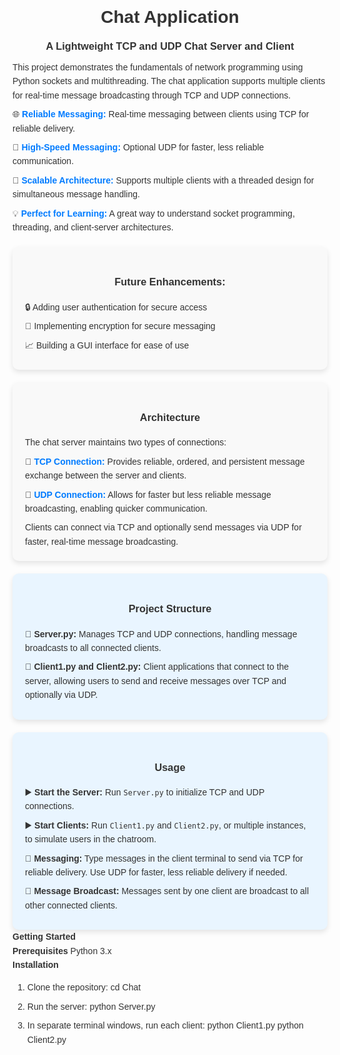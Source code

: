 <!DOCTYPE html>
<html lang="en">
<head>
  <meta charset="UTF-8">
  <title>Chat Application</title>
  <style>
    body {
      font-family: Arial, sans-serif;
      text-align: center;
      color: #333;
      line-height: 1.6;
    }
    h1, h3 {
      color: #333;
    }
    ul, p {
      text-align: left;
      max-width: 700px;
      margin: 0 auto;
    }
    ul {
      list-style-type: none;
      padding-left: 0;
    }
    li {
      margin: 8px 0;
    }
    .section {
      background-color: #f9f9f9;
      padding: 20px;
      border-radius: 10px;
      box-shadow: 0 4px 8px rgba(0, 0, 0, 0.1);
      margin-top: 20px;
    }
    .icon {
      font-weight: bold;
      color: #007bff;
    }
    .project-structure, .usage {
      background-color: #e9f5ff;
    }
  </style>
</head>
<body>
  <h1 style="margin: 10px 0;">Chat Application</h1>
  <h3 style="margin: 10px 0;">A Lightweight TCP and UDP Chat Server and Client</h3>
  
  <p style="text-align: left; max-width: 700px; margin: 0 auto;">
    This project demonstrates the fundamentals of network programming using Python sockets and multithreading. The chat application supports multiple clients for real-time message broadcasting through TCP and UDP connections.
  </p>
  
  <ul style="text-align: left; list-style-type: none; padding-left: 0; max-width: 700px; margin: 0 auto;">
    <li>🌐 <span class="icon">Reliable Messaging:</span> Real-time messaging between clients using TCP for reliable delivery.</li>
    <li>🚀 <span class="icon">High-Speed Messaging:</span> Optional UDP for faster, less reliable communication.</li>
    <li>🤝 <span class="icon">Scalable Architecture:</span> Supports multiple clients with a threaded design for simultaneous message handling.</li>
    <li>💡 <span class="icon">Perfect for Learning:</span> A great way to understand socket programming, threading, and client-server architectures.</li>
  </ul>
  
  <div class="section future-enhancements">
    <h3>Future Enhancements:</h3>
    <ul>
      <li>🔒 Adding user authentication for secure access</li>
      <li>🔑 Implementing encryption for secure messaging</li>
      <li>📈 Building a GUI interface for ease of use</li>
    </ul>
  </div>

  <div class="section architecture">
    <h3>Architecture</h3>
    <p>
      The chat server maintains two types of connections:
    </p>
    <ul>
      <li>🔹 <span class="icon">TCP Connection:</span> Provides reliable, ordered, and persistent message exchange between the server and clients.</li>
      <li>🔹 <span class="icon">UDP Connection:</span> Allows for faster but less reliable message broadcasting, enabling quicker communication.</li>
    </ul>
    <p>
      Clients can connect via TCP and optionally send messages via UDP for faster, real-time message broadcasting.
    </p>
  </div>

  <div class="section project-structure">
    <h3>Project Structure</h3>
    <ul>
      <li>📄 <strong>Server.py:</strong> Manages TCP and UDP connections, handling message broadcasts to all connected clients.</li>
      <li>📄 <strong>Client1.py and Client2.py:</strong> Client applications that connect to the server, allowing users to send and receive messages over TCP and optionally via UDP.</li>
    </ul>
  </div>

  <div class="section usage">
    <h3>Usage</h3>
    <ul>
      <li>▶️ <strong>Start the Server:</strong> Run <code>Server.py</code> to initialize TCP and UDP connections.</li>
      <li>▶️ <strong>Start Clients:</strong> Run <code>Client1.py</code> and <code>Client2.py</code>, or multiple instances, to simulate users in the chatroom.</li>
      <li>💬 <strong>Messaging:</strong> Type messages in the client terminal to send via TCP for reliable delivery. Use UDP for faster, less reliable delivery if needed.</li>
      <li>📣 <strong>Message Broadcast:</strong> Messages sent by one client are broadcast to all other connected clients.</li>
    </ul>
  </div>
</body>
</html>





**Getting Started**

**Prerequisites**
Python 3.x

**Installation**
1. Clone the repository:
   cd Chat

2. Run the server:
   python Server.py

3. In separate terminal windows, run each client:
   python Client1.py
   python Client2.py
